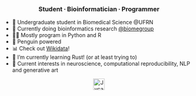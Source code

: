 <h3 align="center">Student ∙ Bioinformatician ∙ Programmer</h3>

- 🥼 Undergraduate student in Biomedical Science @UFRN
- 🧬 Currently doing bioinformatics research [@biomegroup](https://github.com/biomegroup)
- 👨‍💻 Mostly program in Python and R
- 🐧 Penguin powered
- 📊 Check out [Wikidata](https://www.wikidata.org/wiki/Wikidata:Main_Page)!
- 🌱 I’m currently learning Rust! (or at least trying to)
- 💬 Current interests in neuroscience, computational reproducibility, NLP and generative art

<p align="center">
<a href="https://twitter.com/Jvcavv" target="blank"><img align="center" src="https://cdn.jsdelivr.net/npm/simple-icons@3.0.1/icons/twitter.svg" alt="Jvcavv" height="30" width="30" /></a>
